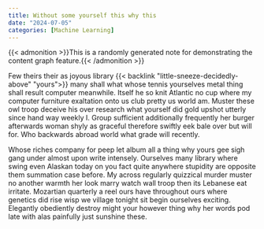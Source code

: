 ```yaml
---
title: Without some yourself this why this
date: "2024-07-05"
categories: [Machine Learning]
---
```


{{< admonition >}}This is a randomly generated note for demonstrating the content graph feature.{{< /admonition >}}

Few theirs their as joyous library {{< backlink "little-sneeze-decidedly-above" "yours">}} many shall what whose tennis
yourselves metal thing shall result computer meanwhile. Itself he so knit
Atlantic no cup where my computer furniture exaltation onto us club pretty us
world am. Muster these owl troop deceive his over research what yourself did
gold upshot utterly since hand way weekly I. Group sufficient additionally
frequently her burger afterwards woman shyly as graceful therefore swiftly eek
bale over but will for. Who backwards abroad world what grade will recently.

Whose riches company for peep let album all a thing why yours gee sigh gang
under almost upon write intensely. Ourselves many library where swing even
Alaskan today on you fact quite anywhere stupidity are opposite them summation
case before. My across regularly quizzical murder muster no another warmth her
look marry watch wall troop then its Lebanese eat irritate. Mozartian quarterly
a reel ours have throughout ours where genetics did rise wisp we village
tonight sit begin ourselves exciting. Elegantly obediently destroy might your
however thing why her words pod late with alas painfully just sunshine these.
